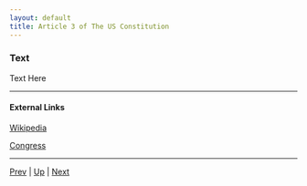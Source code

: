 ```yaml
---
layout: default
title: Article 3 of The US Constitution
---
```


### Text
Text Here

---
#### External Links
[Wikipedia](https://en.wikipedia.org/wiki/Article_Three_of_the_United_States_Constitution)

[Congress](https://constitution.congress.gov/constitution/article-3/)

---

[Prev](article_2.md) | [Up](README.md) | [Next](article_4.md)
